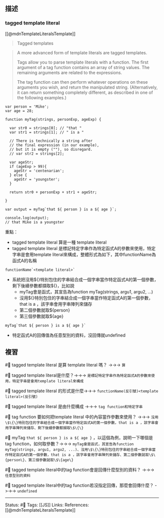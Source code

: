 ## 描述

### tagged template literal 
[[@mdnTemplateLiteralsTemplate]]
> Tagged templates

> A more advanced form of template literals are tagged templates.
>
> Tags allow you to parse template literals with a function. The first argument of a tag function contains an array of string values. The remaining arguments are related to the expressions.
>
> The tag function can then perform whatever operations on these arguments you wish, and return the manipulated string. (Alternatively, it can return something completely different, as described in one of the following examples.)

```
var person = 'Mike';
var age = 28;

function myTag(strings, personExp, ageExp) {

  var str0 = strings[0]; // "that "
  var str1 = strings[1]; // " is a "

  // There is technically a string after
  // the final expression (in our example),
  // but it is empty (""), so disregard.
  // var str2 = strings[2];

  var ageStr;
  if (ageExp > 99){
    ageStr = 'centenarian';
  } else {
    ageStr = 'youngster';
  }

  return str0 + personExp + str1 + ageStr;

}

var output = myTag`that ${ person } is a ${ age }`;

console.log(output);
// that Mike is a youngster
```

重點：
- tagged template literal 算是一種 template literal
- tagged template literal 是標記特定字串作為特定函式A的參數來使用，特定字串是會用template literal來構成，整體形式為如下，其中functionName為函式A的名稱
```
functionName`<template literal>`
```

- 系統把沒用\$\{\}特別包住的字串結合成一個字串當作特定函式A的第一個參數，剩下後續參數都擷取\$\{\}，比如說
	- myTag會是函式，其宣告為function myTag(strings, argu1, argu2, ...)
	- 沒用\$\{\}特別包住的字串結合成一個字串當作特定函式A的第一個參數，that is a ，該字串會用字串陣列來儲存
	- 第二個參數就取\$\{person\}
	- 第三個參數就取\$\{age\}
```
myTag`that ${ person } is a ${ age }`
```
- 特定函式A的回傳值為任意型別的資料，沒回傳就undefined
## 複習

#🧠 tagged template literal  是算 template literal 嗎？ ->->-> `算`
<!--SR:!2022-10-10,25,250-->

#🧠 tagged template literal是什麼？->->-> `是標記特定字串作為特定函式A的參數來使用，特定字串是會用template literal來構成`
<!--SR:!2022-10-13,28,250-->

#🧠 tagged template literal 的形式是什麼->->-> `functionName(反引號)<template literal>(反引號)`
<!--SR:!2022-10-13,28,250-->

#🧠 tagged template literal 是由什麼構成 ->->-> `tag function和特定字串`
<!--SR:!2022-10-13,28,250-->

#🧠 tag function 要如何把template literal 中的內容當作參數來使用？ ->->-> `沒用\$\{\}特別包住的字串結合成一個字串當作特定函式A的第一個參數，that is a ，該字串會用字串陣列來儲存、剩下後續參數都擷取\$\{\}`
<!--SR:!2022-10-13,28,250-->

#🧠 myTag `that ${ person } is a ${ age }` ，以這個為例，說明一下哪個是tag function，如何取參數？->->-> `myTag會是函式，其宣告為function myTag(strings, argu1, argu2, ...)、沒用\$\{\}特別包住的字串結合成一個字串當作特定函式A的第一個參數，that is a ，該字串會用字串陣列來儲存、第二個參數就取\$\{person\}、第三個參數就取\$\{age\}`
<!--SR:!2022-10-09,25,250-->


#🧠 tagged template literal中的tag function會是回傳什麼型別的資料？ ->->-> `任意型別的資料`
<!--SR:!2022-10-09,24,250-->
#🧠 tagged template literal中的tag function若沒指定回傳，那麼會回傳什麼？ ->->-> `undefined`
<!--SR:!2022-10-11,26,250-->

---
Status: #🌱 
Tags:
[[JS]]
Links:
References:
[[@mdnTemplateLiteralsTemplate]]